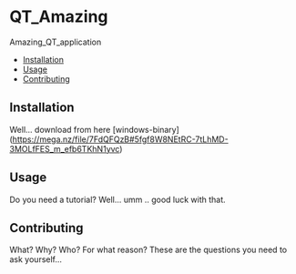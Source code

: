 # QT_Amazing
Amazing_QT_application
- [Installation](#installation)
- [Usage](#usage)
- [Contributing](#contributing)

## Installation
Well... download from here [windows-binary] (https://mega.nz/file/7FdQFQzB#5fgf8W8NEtRC-7tLhMD-3MOLfFES_m_efb6TKhN1yvc)

## Usage

Do you need a tutorial? Well... umm .. good luck with that.

## Contributing

What? Why? Who? For what reason?
These are the questions you need to ask yourself...
